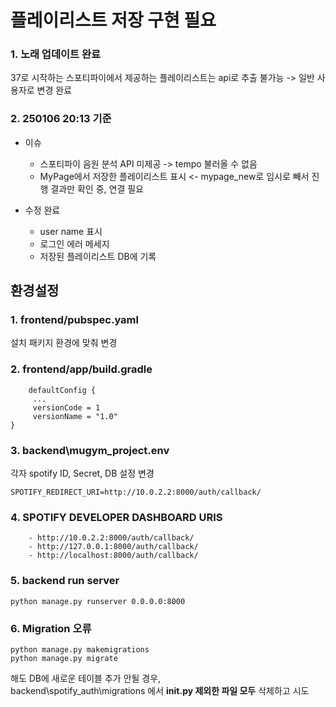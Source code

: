 # 플레이리스트 저장 구현 필요
### 1. 노래 업데이트 완료
37로 시작하는 스포티파이에서 제공하는 플레이리스트는 api로 추출 불가능 -> 일반 사용자로 변경 완료

### 2. 250106 20:13 기준 
- 이슈
   - 스포티파이 음원 분석 API 미제공 -> tempo 불러올 수 없음
   - MyPage에서 저장한 플레이리스트 표시 <- mypage_new로 임시로 빼서 진행 결과만 확인 중, 연결 필요
 
- 수정 완료 
   - user name 표시
   - 로그인 에러 메세지
   - 저장된 플레이리스트 DB에 기록


## 환경설정

### 1. frontend/pubspec.yaml </br>
설치 패키지 환경에 맞춰 변경

### 2. frontend/app/build.gradle
   ```
       defaultConfig {
        ...
        versionCode = 1
        versionName = "1.0"
   }
   ```
        
### 3. backend\mugym_project\.env  </br>
각자 spotify ID, Secret, DB 설정 변경
   ```
   SPOTIFY_REDIRECT_URI=http://10.0.2.2:8000/auth/callback/
   ```
### 4. SPOTIFY DEVELOPER DASHBOARD URIS
    
        - http://10.0.2.2:8000/auth/callback/
        - http://127.0.0.1:8000/auth/callback/
        - http://localhost:8000/auth/callback/

### 5. backend run server
   ```
   python manage.py runserver 0.0.0.0:8000
   ```

### 6. Migration 오류
   ```
   python manage.py makemigrations
   python manage.py migrate
   ```
   해도 DB에 새로운 테이블 추가 안될 경우, <br/>backend\spotify_auth\migrations 에서 **__init__.py 제외한 파일 모두** 삭제하고 시도 
